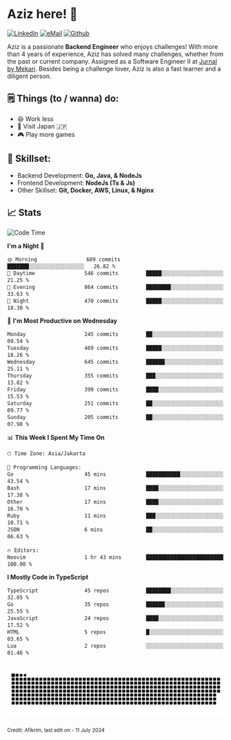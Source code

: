 # Aziz here! 👋

[![LinkedIn](https://img.shields.io/static/v1?message=afikrim&logo=linkedin&label=&color=0077B5&logoColor=white&labelColor=&style=for-the-badge)](https://www.linkedin.com/in/afikrim)
[![eMail](https://img.shields.io/static/v1?message=afikrim10@gmail.com&logo=gmail&label=&color=D14836&logoColor=white&labelColor=&style=for-the-badge)](mailto:afikrim10@gmail.com)
[![Github](https://komarev.com/ghpvc/?username=afikrim&label=Visitors&style=for-the-badge)](https://www.github.com/afikrim)

<!--Introduction-->
Aziz is a passionate **Backend Engineer** who enjoys challenges! With more than 4 years of experience, Aziz has solved many challenges, whether from the past or current company. Assigned as a Software Engineer II at [Jurnal by Mekari](https://jurnal.id). Besides being a challenge lover, Aziz is also a fast learner and a diligent person.

<!--Things TODO-->
## 🗒️ Things (to / wanna) do:

- 😆 Work less
- 🚀 Visit Japan 🇯🇵
- 🎮 Play more games

<!--Skillset-->
## 🏅 Skillset:

- Backend Development: **Go, Java, & NodeJs**
- Frontend Development: **NodeJs (Ts & Js)**
- Other Skillset: **Git, Docker, AWS, Linux, & Nginx**

## 📈 Stats  

<!--START_SECTION:waka-->
![Code Time](http://img.shields.io/badge/Code%20Time-1%2C983%20hrs%201%20min-blue)

**I'm a Night 🦉** 

```text
🌞 Morning                689 commits         ███████░░░░░░░░░░░░░░░░░░   26.82 % 
🌆 Daytime                546 commits         █████░░░░░░░░░░░░░░░░░░░░   21.25 % 
🌃 Evening                864 commits         ████████░░░░░░░░░░░░░░░░░   33.63 % 
🌙 Night                  470 commits         █████░░░░░░░░░░░░░░░░░░░░   18.30 % 
```
📅 **I'm Most Productive on Wednesday** 

```text
Monday                   245 commits         ██░░░░░░░░░░░░░░░░░░░░░░░   09.54 % 
Tuesday                  469 commits         █████░░░░░░░░░░░░░░░░░░░░   18.26 % 
Wednesday                645 commits         ██████░░░░░░░░░░░░░░░░░░░   25.11 % 
Thursday                 355 commits         ███░░░░░░░░░░░░░░░░░░░░░░   13.82 % 
Friday                   399 commits         ████░░░░░░░░░░░░░░░░░░░░░   15.53 % 
Saturday                 251 commits         ██░░░░░░░░░░░░░░░░░░░░░░░   09.77 % 
Sunday                   205 commits         ██░░░░░░░░░░░░░░░░░░░░░░░   07.98 % 
```


📊 **This Week I Spent My Time On** 

```text
🕑︎ Time Zone: Asia/Jakarta

💬 Programming Languages: 
Go                       45 mins             ███████████░░░░░░░░░░░░░░   43.54 % 
Bash                     17 mins             ████░░░░░░░░░░░░░░░░░░░░░   17.38 % 
Other                    17 mins             ████░░░░░░░░░░░░░░░░░░░░░   16.70 % 
Ruby                     11 mins             ███░░░░░░░░░░░░░░░░░░░░░░   10.71 % 
JSON                     6 mins              ██░░░░░░░░░░░░░░░░░░░░░░░   06.63 % 

🔥 Editors: 
Neovim                   1 hr 43 mins        █████████████████████████   100.00 % 
```

**I Mostly Code in TypeScript** 

```text
TypeScript               45 repos            ████████░░░░░░░░░░░░░░░░░   32.85 % 
Go                       35 repos            ██████░░░░░░░░░░░░░░░░░░░   25.55 % 
JavaScript               24 repos            ████░░░░░░░░░░░░░░░░░░░░░   17.52 % 
HTML                     5 repos             █░░░░░░░░░░░░░░░░░░░░░░░░   03.65 % 
Lua                      2 repos             ░░░░░░░░░░░░░░░░░░░░░░░░░   01.46 % 
```




<!--END_SECTION:waka-->


<br clear="both">

<div align="center">
  <img src="https://raw.githubusercontent.com/afikrim/afikrim/output/snake.svg" alt="Snake animation" />
</div>


<sub>Credit: Afikrim, last edit on - 11 July 2024</sub>
